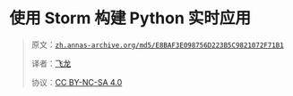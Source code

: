# 使用 Storm 构建 Python 实时应用

> 原文：[`zh.annas-archive.org/md5/E8BAF3E098756D223B5C9821072F71B1`](https://zh.annas-archive.org/md5/E8BAF3E098756D223B5C9821072F71B1)
> 
> 译者：[飞龙](https://github.com/wizardforcel)
> 
> 协议：[CC BY-NC-SA 4.0](http://creativecommons.org/licenses/by-nc-sa/4.0/)